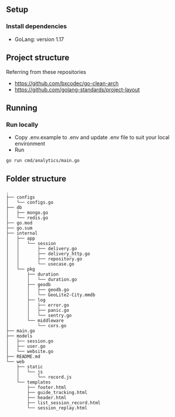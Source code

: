 ## Setup

### Install dependencies

- GoLang: version 1.17

## Project structure

Referring from these repositories

- https://github.com/bxcodec/go-clean-arch
- https://github.com/golang-standards/project-layout

## Running

### Run locally

- Copy .env.example to .env and update .env file to suit your local environment
- Run

```
go run cmd/analytics/main.go
```

## Folder structure

```
.
├── configs
│   └── configs.go
├── db
│   ├── mongo.go
│   └── redis.go
├── go.mod
├── go.sum
├── internal
│   ├── app
│   │   └── session
│   │       ├── delivery.go
│   │       ├── delivery_http.go
│   │       ├── repository.go
│   │       └── usecase.go
│   └── pkg
│       ├── duration
│       │   └── duration.go
│       ├── geodb
│       │   ├── geodb.go
│       │   └── GeoLite2-City.mmdb
│       ├── log
│       │   ├── error.go
│       │   ├── panic.go
│       │   └── sentry.go
│       └── middleware
│           └── cors.go
├── main.go
├── models
│   ├── session.go
│   ├── user.go
│   └── website.go
├── README.md
└── web
    ├── static
    │   └── js
    │       └── record.js
    └── templates
        ├── footer.html
        ├── guide_tracking.html
        ├── header.html
        ├── list_session_record.html
        └── session_replay.html
```
